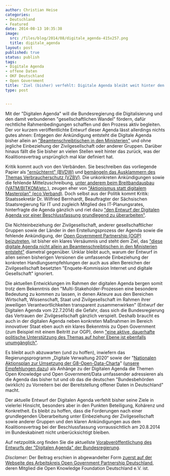 ```yaml
---
author: Christian Heise
categories:
- Deutschland
- Featured
date: 2014-08-13 10:35:38
image:
  src: /files/blog/2014/08/digitale_agenda-415x257.png
  title: digitale_agenda
layout: post
published: true
status: publish
tags:
- Digitale Agenda
- offene Daten
- OKF Deutschland
- Open Government
title: 'Ziel (bisher) verfehlt: Digitale Agenda bleibt weit hinter den Koalitonsvereinbarungen zurück'
type: post


---
```


Mit der "Digitalen Agenda" will die Bundesregierung die Digitalisierung und den damit verbundenen "gesellschaftlichen Wandel" fördern, dafür rechtliche Rahmenbedingungen schaffen und den Prozess aktiv begleiten. Der vor kurzem veröffentlichte Entwurf dieser Agenda lässt allerdings nichts gutes ahnen: Entgegen der Ankündigung entsteht die Digitale Agenda bisher allein an ["Beamtenschreibtischen in den Ministerien"](http://www.bmwi.de/DE/Presse/reden,did=630384.html) und ohne jegliche Einbeziehung der Zivilgesellschaft oder anderer Gruppen. Darüber hinaus fällt die Sie bisher an vielen Stellen weit hinter das zurück, was der Koalitionsvertrag ursprünglich mal klar definiert hat.

Kritik kommt auch von den Verbänden. Sie beschreiben das vorliegende Papier als ["ernüchternt" (BVDW)](http://www.bvdw.org/medien/bvdw-kritisiert-mangelhafte-massnahmensubstantiierung-der-digitalen-agenda-der-bundesregierung-viel-absicht--wenig-handfestes--?media=5931) und [bemängeln das Ausklammern des Themas Verbraucherschutz (VZBV)](https://www.taz.de/Netzpolitik-der-Bundesregierung/!143147/). Die unkonkreten Ankündigungen sowie die fehlende Mittelzuschreibung, [unter anderem beim Breitbandausbau (VATM/BITKOM/etc.)](http://www.gizmodo.de/2014/07/27/kritik-der-digitalen-agenda-der-bundesregierung.html), zeugen eher von ["Aktionismus statt digitalem Masterplan" (eco Verband)](http://www.eco.de). Doch selbst aus der Politik kommt Kritik: Staatssekretär Dr. Wilfried Bernhardt, Beauftragter der Sächsischen Staatsregierung für IT und zugleich Mitglied des IT-Planungsrates, hinterfragte die Agenda gänzlich und riet dazu ["den Entwurf der Digitalen Agenda vor einer Beschlussfassung grundlegend zu überarbeiten"](http://www.egovernment-computing.de/projekte/articles/455528).

Die Nichteinbeziehung der Zivilgesellschaft, anderer gesellschaftlicher Gruppen sowie der Länder in den Erstellungsprozess der Agenda sowie die fehlende Ankündigung, der [Open Government Partnership (OGP) beizutreten](http://opengovpartnership.de/), ist bisher ein klares Versäumnis und steht dem Ziel, das ["diese digitale Agenda nicht allein an Beamtenschreibtischen in den Ministerien entsteht"](http://www.bmwi.de/DE/Presse/reden,did=630384.html) diametral gegenüber. Unklar bleibt auch, warum der Entwurf in allen seinen bisherigen Versionen die umfassende Einbeziehung der konkreten Handlungsempfehlungen der auch aus allen Bereichen der Zivilgesellschaft besetzten "Enquete-Kommission Internet und digitale Gesellschaft" ignoriert.

Die aktuellen Entwicklungen im Rahmen der digitalen Agenda bergen somit trotz dem Bekenntnis den "Multi-Stakeholder-Prozessen eine besondere Bedeutung zu kommen zu lassen, in denen Akteure aus den Bereichen Wirtschaft, Wissenschaft, Staat und Zivilgesellschaft im Rahmen ihrer jeweiligen Verantwortlichkeiten transparent zusammenwirken" (Entwurf der Digitalen Agenda vom 22.7.2014) die Gefahr, dass sich die Bundesregierung das Vertrauen der Zivilgesellschaft gänzlich verspielt. Deshalb braucht es auch in der digitalen Agenda neben konkreten Maßnahmen im Bereich innovativer Staat eben auch ein klares Bekenntnis zu Open Government (zum Beispiel mit einem Beitritt zur OGP), denn ["eine aktive, dauerhafte politische Unterstützung des Themas auf hoher Ebene ist ebenfalls unumgänglich"](https://fragdenstaat.de/files/foi/7436/ogp120314bmi.pdf). 

Es bleibt auch abzuwarten (und zu hoffen), inwiefern das Regierungsprogramm „Digitale Verwaltung 2020“ sowie der "[Nationalen Aktionsplan zur Umsetzung der G8-Open-Data-Charta](/blog/2013/06/open-is-the-new-normal-g8-mitglieder-zeichnen-open-data-charter/)" ([unsere Empfehlungen dazu](/blog/2014/01/empfehlungen-zum-deutschen-aktionsplan-zur-open-data-charta-der-g8/)) als Anhänge zu der Digitalen Agenda die Themen Open Knowledge und Open Government/Data umfassender adressieren als die Agenda das bisher tut und ob das die deutschen "Bundesbehörden (wirklich) zu Vorreitern bei der Bereitstellung offener Daten in Deutschland" macht. 

Der aktuelle Entwurf der Digitalen Agenda verfehlt bisher seine Ziele in vielerlei Hinsicht, besonders aber in den Punkten Beteiligung, Kohärenz und Konkretheit. Es bleibt zu hoffen, dass die Forderungen nach einer grundlegenden Überarbeitung unter Einbeziehung der Zivilgesellschaft sowie anderer Gruppen und den klaren Ankündigungen aus dem Koalitionsvertrag bei der Beschlussfassung vorraussichtlich am 20.8.2014 im Bundeskabinett nicht unberücksichtigt bleiben.

Auf netzpolitik.org finden Sie die aktuellste [Vorabveröffentlichung des Entwurfs der "Digitalen Agenda" der Bundesregierung](https://netzpolitik.org/2014/digitale-agenda-der-bundesregierung-wir-veroeffentlichen-den-mittlerweile-abgestimmten-entwurf/).

_Disclamer:_ Der Beitrag erschien in abgewandelter Form [zuerst auf der Webseite des Arbeitskreis Open Government Partnership Deutschland](http://opengovpartnership.de/2014/08/digitale-agenda-bleibt-weit-hinter-dem-koalitionsvertrag-zurueck/), deren Mitglied die Open Knowledge Foundation Deutschland e.V. ist.